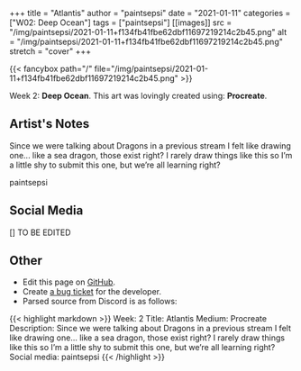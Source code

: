 +++
title =       "Atlantis"
author =      "paintsepsi"
date =        "2021-01-11"
categories =  ["W02: Deep Ocean"]
tags =        ["paintsepsi"]
[[images]]
                      src = "/img/paintsepsi/2021-01-11+f134fb41fbe62dbf11697219214c2b45.png"
                      alt = "/img/paintsepsi/2021-01-11+f134fb41fbe62dbf11697219214c2b45.png"
                      stretch = "cover"
+++


{{< fancybox path="/" file="/img/paintsepsi/2021-01-11+f134fb41fbe62dbf11697219214c2b45.png" >}}


Week 2: **Deep Ocean**. This art was lovingly created using: **Procreate**.

## Artist's Notes

Since we were talking about Dragons in a previous stream I felt like drawing one... like a sea dragon, those exist right? I rarely draw things like this so I’m a little shy to submit this one, but we’re all learning right? 

paintsepsi

## Social Media

[] TO BE EDITED

## Other

- Edit this page on [GitHub](https://github.com/teaminkling/web-refresh/edit/main/blog/content/blog/paintsepsi-week-2-a425.md).
- Create [a bug ticket](https://github.com/teaminkling/web-refresh/issues/new?assignees=&labels=bug&template=problem-report.md&title=) for the developer.
- Parsed source from Discord is as follows:

{{< highlight markdown >}}
Week: 2
Title: Atlantis
Medium: Procreate
Description: Since we were talking about Dragons in a previous stream I felt like drawing one... like a sea dragon, those exist right? I rarely draw things like this so I’m a little shy to submit this one, but we’re all learning right? 
Social media: paintsepsi
{{< /highlight >}}